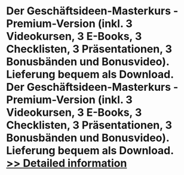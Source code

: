 # Der Geschäftsideen-Masterkurs - Premium-Version (inkl. 3 Videokursen, 3 E-Books, 3 Checklisten, 3 Präsentationen, 3 Bonusbänden und Bonusvideo). Lieferung bequem als Download.<br />Der Geschäftsideen-Masterkurs - Premium-Version (inkl. 3 Videokursen, 3 E-Books, 3 Checklisten, 3 Präsentationen, 3 Bonusbänden und Bonusvideo). Lieferung bequem als Download.<br />[>> Detailed information](https://secure.element5.com/esales/product.html?productid=300481580&affiliateid=200057808)